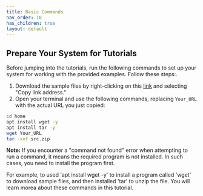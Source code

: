 ```yaml
---
title: Basic Commands
nav_order: 10
has_children: true
layout: default
---
```


## Prepare Your System for Tutorials

Before jumping into the tutorials, run the following commands to set up your system for working with the provided examples. 
Follow these steps:.

1. Download the sample files by right-clicking on this [link](/src/files.zip) and selecting "Copy link address."
2. Open your terminal and use the following commands, replacing `Your_URL` with the actual URL you just copied:

```bash
cd home
apt install wget -y
apt install tar -y
wget Your_URL
tar -xvf src.zip
```

**Note:** If you encounter a "command not found" error when attempting to run a command, it means the required program is not installed. In such cases, you need to install the program first.

For example, to used 'apt install wget -y' to install a program called 'wget' to download sample files, and then installed 'tar' to unzip the file. You will learn morea about these commands in this tutorial.

